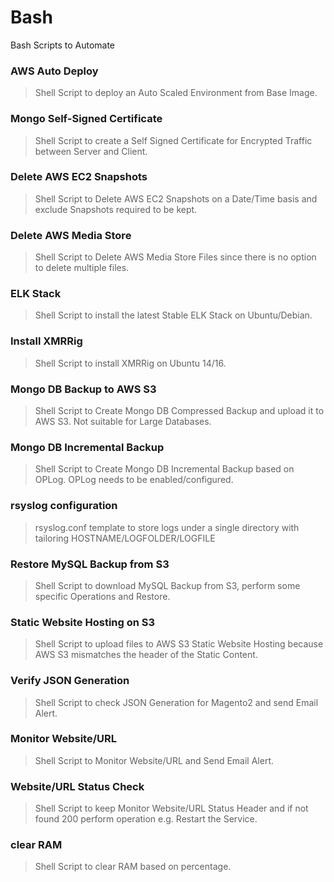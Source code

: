 # Bash
Bash Scripts to Automate

### AWS Auto Deploy

> Shell Script to deploy an Auto Scaled Environment from Base Image.

### Mongo Self-Signed Certificate

> Shell Script to create a Self Signed Certificate for Encrypted Traffic between Server and Client.

### Delete AWS EC2 Snapshots

> Shell Script to Delete AWS EC2 Snapshots on a Date/Time basis and exclude Snapshots required to be kept.

### Delete AWS Media Store

> Shell Script to Delete AWS Media Store Files since there is no option to delete multiple files.

### ELK Stack

> Shell Script to install the latest Stable ELK Stack on Ubuntu/Debian.

### Install XMRRig

> Shell Script to install XMRRig on Ubuntu 14/16.

### Mongo DB Backup to AWS S3

> Shell Script to Create Mongo DB Compressed Backup and upload it to AWS S3. Not suitable for Large Databases.

### Mongo DB Incremental Backup

> Shell Script to Create Mongo DB Incremental Backup based on OPLog. OPLog needs to be enabled/configured.

### rsyslog configuration

> rsyslog.conf template to store logs under a single directory with tailoring HOSTNAME/LOGFOLDER/LOGFILE

### Restore MySQL Backup from S3

> Shell Script to download MySQL Backup from S3, perform some specific Operations and Restore.

### Static Website Hosting on S3

> Shell Script to upload files to AWS S3 Static Website Hosting because AWS S3 mismatches the header of the Static Content.

### Verify JSON Generation

> Shell Script to check JSON Generation for Magento2 and send Email Alert.

### Monitor Website/URL

> Shell Script to Monitor Website/URL and Send Email Alert.

### Website/URL Status Check

> Shell Script to keep Monitor Website/URL Status Header and if not found 200 perform operation e.g. Restart the Service.

### clear RAM

> Shell Script to clear RAM based on percentage.
